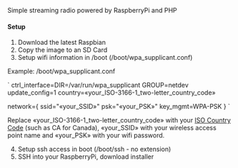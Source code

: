Simple streaming radio powered by RaspberryPi and PHP

#### Setup
1) Download the latest Raspbian
2) Copy the image to an SD Card
3) Setup wifi information in /boot (/boot/wpa_supplicant.conf)

Example: /boot/wpa_supplicant.conf

`
ctrl_interface=DIR=/var/run/wpa_supplicant GROUP=netdev
 update_config=1
 country=«your_ISO-3166-1_two-letter_country_code»
 
 network={
     ssid="«your_SSID»"
     psk="«your_PSK»"
     key_mgmt=WPA-PSK
 }
 `
 
 Replace «your_ISO-3166-1_two-letter_country_code» with your [ISO Country Code](https://www.iso.org/obp/ui/#search/code/) (such as CA for Canada), «your_SSID» with your wireless access point name and «your_PSK» with your wifi password.
 
 
4) Setup ssh access in boot (/boot/ssh - no extension)
5) SSH into your RaspberryPi, download installer